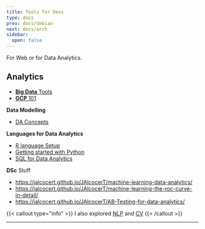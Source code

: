 ```yaml
---
title: Tools for Devs
type: docs
prev: docs/debian
next: docs/arch
sidebar:
  open: false
---
```



For Web or for Data Analytics.


## Analytics


* [**Big Data** Tools](https://jalcocert.github.io/JAlcocerT/big-data-tools-for-data-analytics/)
* [**GCP** 101](https://jalcocert.github.io/JAlcocerT/understanding-google-cloud-platform/)

**Data Modelling**

* [DA Concepts](https://jalcocert.github.io/JAlcocerT/data-analytics-concepts/)

**Languages for Data Analytics**

* [R language Setup](https://jalcocert.github.io/JAlcocerT/r-language-101/)
* [Getting started with Python](https://jalcocert.github.io/JAlcocerT/guide-python/)
* [SQL for Data Analytics](https://jalcocert.github.io/JAlcocerT/sql-data-analytics/)

**DSc** Stuff

* https://jalcocert.github.io/JAlcocerT/machine-learning-data-analytics/
* https://jalcocert.github.io/JAlcocerT/machine-learning-the-roc-curve-in-detail/
* https://jalcocert.github.io/JAlcocerT/AB-Testing-for-data-analytics/


{{< callout type="info" >}}
I also explored [NLP](https://jalcocert.github.io/JAlcocerT/nlp-tools/) and [CV](https://jalcocert.github.io/JAlcocerT/raspberry-pi-camera-setup/#more-software---camera-and-cv)
{{< /callout >}}

---